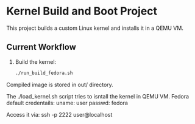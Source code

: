 # Kernel Build and Boot Project
This project builds a custom Linux kernel and installs it in a QEMU VM.

## Current Workflow
1. Build the kernel:
   ```bash
   ./run_build_fedora.sh

Compiled image is stored in out/ directory.

The ./load_kernel.sh script tries to isntall the kernel in QEMU VM.
Fedora default credentails:
uname: user
passwd: fedora

Access it via:
ssh -p 2222 user@localhost
